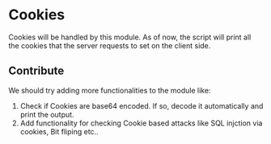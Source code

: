 Cookies
=======

Cookies will be handled by this module. As of now, the script will print all the cookies that the server requests to set on the client side.

Contribute
----------

We should try adding more functionalities to the module like:
1. Check if Cookies are base64 encoded. If so, decode it automatically and print the output.
2. Add functionality for checking Cookie based attacks like SQL injction via cookies, Bit fliping etc..
